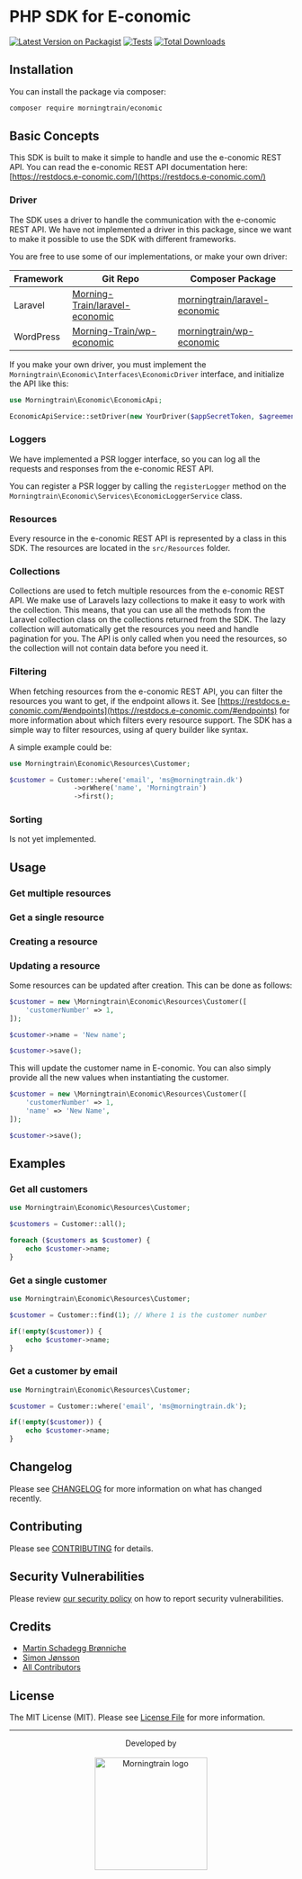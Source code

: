 # PHP SDK for E-conomic

[![Latest Version on Packagist](https://img.shields.io/packagist/v/morning-train/e-conomic.svg?style=flat-square)](https://packagist.org/packages/morningtrain/economic)
[![Tests](https://img.shields.io/github/actions/workflow/status/morning-train/e-conomic/run-tests.yml?branch=main&label=tests&style=flat-square)](https://github.com/morning-train/economic/actions/workflows/run-tests.yml)
[![Total Downloads](https://img.shields.io/packagist/dt/morning-train/e-conomic.svg?style=flat-square)](https://packagist.org/packages/morningtrain/economic)

## Installation

You can install the package via composer:

```bash
composer require morningtrain/economic
```

## Basic Concepts
This SDK is built to make it simple to handle and use the e-conomic REST API.
You can read the e-conomic REST API documentation here: [https://restdocs.e-conomic.com/](https://restdocs.e-conomic.com/)

### Driver
The SDK uses a driver to handle the communication with the e-conomic REST API.
We have not implemented a driver in this package, since we want to make it possible to use the SDK with different frameworks.

You are free to use some of our implementations, or make your own driver:

| Framework | Git Repo                                                                            | Composer Package                                                                              |
|-----------|-------------------------------------------------------------------------------------|-----------------------------------------------------------------------------------------------|
| Laravel   | [Morning-Train/laravel-economic](https://github.com/Morning-Train/laravel-economic) | [morningtrain/laravel-economic](https://packagist.org/packages/morningtrain/laravel-economic) |
| WordPress | [Morning-Train/wp-economic](https://github.com/Morning-Train/wp-economic)           | [morningtrain/wp-economic](https://packagist.org/packages/morningtrain/wp-economic)           |

If you make your own driver, you must implement the `Morningtrain\Economic\Interfaces\EconomicDriver` interface, and initialize the API like this:

```php
use Morningtrain\Economic\EconomicApi;

EconomicApiService::setDriver(new YourDriver($appSecretToken, $agreementGrantToken));
```

### Loggers
We have implemented a PSR logger interface, so you can log all the requests and responses from the e-conomic REST API.

You can register a PSR logger by calling the `registerLogger` method on the `Morningtrain\Economic\Services\EconomicLoggerService` class.

### Resources
Every resource in the e-conomic REST API is represented by a class in this SDK. 
The resources are located in the `src/Resources` folder.

### Collections
Collections are used to fetch multiple resources from the e-conomic REST API.
We make use of Laravels lazy collections to make it easy to work with the collection.
This means, that you can use all the methods from the Laravel collection class on the collections returned from the SDK.
The lazy collection will automatically get the resources you need and handle pagination for you. The API is only called when you need the resources, so the collection will not contain data before you need it.

### Filtering
When fetching resources from the e-conomic REST API, you can filter the resources you want to get, if the endpoint allows it. See [https://restdocs.e-conomic.com/#endpoints](https://restdocs.e-conomic.com/#endpoints) for more information about which filters every resource support.
The SDK has a simple way to filter resources, using af query builder like syntax.

A simple example could be:
```php
use Morningtrain\Economic\Resources\Customer;

$customer = Customer::where('email', 'ms@morningtrain.dk')
                ->orWhere('name', 'Morningtrain')
                ->first();
```

### Sorting
Is not yet implemented.

## Usage

### Get multiple resources

### Get a single resource

### Creating a resource

### Updating a resource
Some resources can be updated after creation. This can be done as follows:

```php
$customer = new \Morningtrain\Economic\Resources\Customer([
    'customerNumber' => 1,
]);

$customer->name = 'New name';

$customer->save();
```

This will update the customer name in E-conomic. You can also simply provide all the new values when instantiating the customer.

```php
$customer = new \Morningtrain\Economic\Resources\Customer([
    'customerNumber' => 1,
    'name' => 'New Name',
]);

$customer->save();
```

## Examples

### Get all customers

```php
use Morningtrain\Economic\Resources\Customer;

$customers = Customer::all();

foreach ($customers as $customer) {
    echo $customer->name;
}
```

### Get a single customer

```php
use Morningtrain\Economic\Resources\Customer;

$customer = Customer::find(1); // Where 1 is the customer number

if(!empty($customer)) {
    echo $customer->name;
}
```

### Get a customer by email

```php
use Morningtrain\Economic\Resources\Customer;

$customer = Customer::where('email', 'ms@morningtrain.dk');

if(!empty($customer)) {
    echo $customer->name;
}
```

## Changelog

Please see [CHANGELOG](CHANGELOG.md) for more information on what has changed recently.

## Contributing

Please see [CONTRIBUTING](https://github.com/spatie/.github/blob/main/CONTRIBUTING.md) for details.

## Security Vulnerabilities

Please review [our security policy](../../security/policy) on how to report security vulnerabilities.

## Credits

- [Martin Schadegg Brønniche](https://github.com/mschadegg)
- [Simon Jønsson](https://github.com/Morning-Train)
- [All Contributors](../../contributors)

## License

The MIT License (MIT). Please see [License File](LICENSE.md) for more information.


---

<div align="center">
Developed by <br>
</div>
<br>
<div align="center">
<a href="https://morningtrain.dk" target="_blank">
<img src="https://morningtrain.dk/wp-content/themes/mtt-wordpress-theme/assets/img/logo-only-text.svg" width="200" alt="Morningtrain logo">
</a>
</div>
